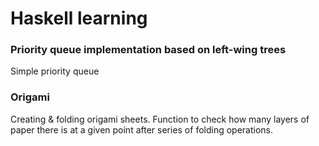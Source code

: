 # Haskell learning

### Priority queue implementation based on left-wing trees
Simple priority queue

### Origami
Creating & folding origami sheets. Function to check how many layers of paper
there is at a given point after series of folding operations.
